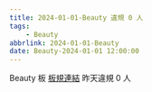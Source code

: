 ```yaml
---
title: 2024-01-01-Beauty 違規 0 人
tags:
    - Beauty
abbrlink: 2024-01-01-Beauty
date: Beauty-2024-01-01 12:00:00
---
```

Beauty 板 [板規連結](https://www.ptt.cc/bbs/Beauty/M.1630069980.A.84B.html)
昨天違規 0 人
